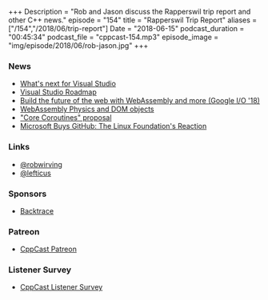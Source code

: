 +++
Description = "Rob and Jason discuss the Rapperswil trip report and other C++ news."
episode = "154"
title = "Rapperswil Trip Report"
aliases = ["/154","/2018/06/trip-report"]
Date = "2018-06-15"
podcast_duration = "00:45:34"
podcast_file = "cppcast-154.mp3"
episode_image = "img/episode/2018/06/rob-jason.jpg"
+++

### News ###

 - [What's next for Visual Studio](https://blogs.msdn.microsoft.com/visualstudio/2018/06/06/whats-next-for-visual-studio/)
 - [Visual Studio Roadmap](https://docs.microsoft.com/en-us/visualstudio/productinfo/vs2018-roadmap)
 - [Build the future of the web with WebAssembly and more (Google I/O '18)](https://www.youtube.com/watch?v=BnYq7JapeDA)
 - [WebAssembly Physics and DOM objects](https://codelabs.developers.google.com/codelabs/hour-chipmunk/#0)
 - ["Core Coroutines" proposal](http://www.open-std.org/jtc1/sc22/wg21/docs/papers/2018/p1063r0.pdf)
 - [Microsoft Buys GitHub: The Linux Foundation's Reaction](https://www.linuxfoundation.org/blog/microsoft-buys-github-the-linux-foundations-reaction/)
 
### Links ###

 - [@robwirving](https://twitter.com/robwirving)
 - [@lefticus](https://twitter.com/lefticus)

### Sponsors ###

- [Backtrace](https://www.backtrace.io/cppcast)

### Patreon ###

- [CppCast Patreon](https://www.patreon.com/CppCast)

### Listener Survey ###

- [CppCast Listener Survey](http://bit.ly/CppCastSurvey)
